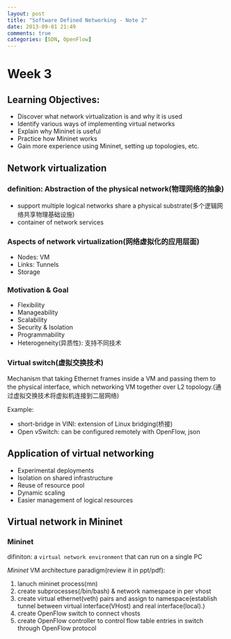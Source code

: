 ```yaml
---
layout: post
title: "Software Defined Networking - Note 2"
date: 2013-09-01 21:49
comments: true
categories: [SDN, OpenFlow]
---
```


# Week 3

## Learning Objectives:

* Discover what network virtualization is and why it is used
* Identify various ways of implementing virtual networks
* Explain why Mininet is useful
* Practice how Mininet works
* Gain more experience using Mininet, setting up topologies, etc.

## Network virtualization

### definition: Abstraction of the physical network(物理网络的抽象)
* support multiple logical networks share a physical substrate(多个逻辑网络共享物理基础设施)
* container of network services

### Aspects of network virtualization(网络虚拟化的应用层面)

* Nodes: VM
* Links: Tunnels
* Storage

### Motivation & Goal

* Flexibility
* Manageability
* Scalability
* Security & Isolation
* Programmability
* Heterogeneity(异质性): 支持不同技术


### Virtual switch(虚拟交换技术)
Mechanism that taking Ethernet frames inside a VM and passing them to the physical interface, which networking VM together over L2 topology.(通过虚拟交换技术将虚拟机连接到二层网络)

Example:
* short-bridge in VINI: extension of Linux bridging(桥接)
* Open vSwitch: can be configured remotely with OpenFlow, json


## Application of virtual networking

* Experimental deployments
* Isolation on shared infrastructure
* Reuse of resource pool
* Dynamic scaling
* Easier management of logical resources

## Virtual network in Mininet

### Mininet
difiniton: a `virtual network environment` that can run on a single PC

*Mininet* VM architecture paradigm(review it in ppt/pdf):

1. lanuch mininet process(mn)
2. create subprocesses(/bin/bash) & network namespace in per vhost
3. create virtual ethernet(veth) pairs and assign to namespace(establish tunnel between virtual interface(VHost) and real interface(local).)
4. create OpenFlow switch to connect vhosts
5. create OpenFlow controller to control flow table entries in switch through OpenFlow protocol


